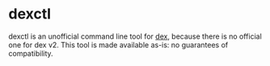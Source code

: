 dexctl
======

dexctl is an unofficial command line tool for
[dex](https://github.com/coreos/dex/), because there is no official one for dex
v2. This tool is made available as-is: no guarantees of compatibility.

